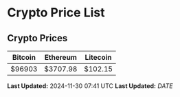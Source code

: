 # Crypto Price List

## Crypto Prices
| Bitcoin | Ethereum | Litecoin |
| ------- | -------- | -------- |
| $96903 | $3707.98 | $102.15 |
**Last Updated:** 2024-11-30 07:41 UTC
**Last Updated:** $DATE$

